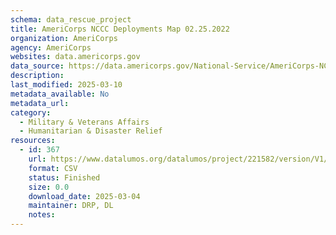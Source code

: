 ```yaml
---
schema: data_rescue_project 
title: AmeriCorps NCCC Deployments Map 02.25.2022
organization: AmeriCorps
agency: AmeriCorps
websites: data.americorps.gov
data_source: https://data.americorps.gov/National-Service/AmeriCorps-NCCC-Deployments-Map-02-25-2022/4zkt-jjfp
description: 
last_modified: 2025-03-10
metadata_available: No
metadata_url: 
category:
  - Military & Veterans Affairs 
  - Humanitarian & Disaster Relief 
resources:
  - id: 367
    url: https://www.datalumos.org/datalumos/project/221582/version/V1/view
    format: CSV
    status: Finished
    size: 0.0
    download_date: 2025-03-04
    maintainer: DRP, DL
    notes: 
---
```

